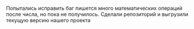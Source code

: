 Попытались исправить баг пишется много математических операций после числа, но пока не получилось. Сделали репозиторий и выгрузили текущую версию нашего проекта 